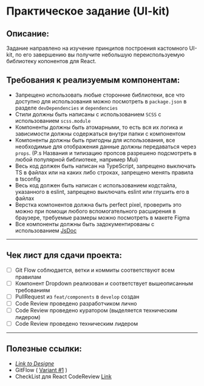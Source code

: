 # Практическое задание (UI-kit)

## Описание:

Задание направлено на изучение принципов построения кастомного UI-kit, по его завершению вы получите небольшую переиспользуемую библиотеку копонентов для React.

## Требования к реализуемым компонентам:

- Запрещено использовать любые сторонние библиотеки, все что доступно для использования можно посмотреть в `package.json` в разделе `devDependencies` и `dependencies`
- Стили должны быть написаны с использованием `SCSS` с использованием `scss.module`
- Компоненты должны быть атомарными, то есть вся их логика и зависимости должны содержаться внутри папки с компонентом
- Компоненты должны быть пригодны для использования, все необходимые для отображения данные должны передаваться через `props`.
  (P.s Названия и типизацию пропсов разрешено подсмотреть в любой популярной библиотеке, например Mui)
- Весь код должен быть написан на TypeScript, запрещено выключать TS в файлах или на каких либо строках, запрещено менять правила в tsconfig
- Весь код должен быть написан с использованием кодстайла, указанного в eslint, запрещено выключать eslint или глушить его в файлах
- Верстка компонентов должна быть perfect pixel, проверить это можно при помощи любого вспомогательного расширения в браузере, требуемые размеры можно посмотреть в макете Figma
- Все компоненты должны быть задокументированы с использованием <a href='https://www.npmjs.com/package/jsdoc'>JsDoc</a>

---

## Чек лист для сдачи проекта:

- [ ] Git Flow соблюдается, ветки и коммиты соответствуют всем правилам
- [ ] Компонент Dropdown реализован и соответствует вышеописанным требованиям
- [ ] PullRequest из `feat/components` в `develop` создан
- [ ] Code Review проведено разработчиком лично
- [ ] Code Review проведено куратором (выделяется техническим лидером)
- [ ] Code Review проведено техническим лидером

---

## Полезные ссылки:

- <a href="https://www.figma.com/design/iMWtPrqpXaxvKxaCR7DQA4/UI-KIT-(Community)?node-id=135-797&t=i2c5FD1W6wkUGm1S-1">_Link to Designe_</a>
- GitFlow ( <a href='https://www.atlassian.com/ru/git/tutorials/comparing-workflows/gitflow-workflow'>Variant #1</a> )
- CheckList для React CodeReview <a href="https://gist.github.com/podkuyko/03334d1fb3cfee50df22fd55c80530c7">Link</a>
